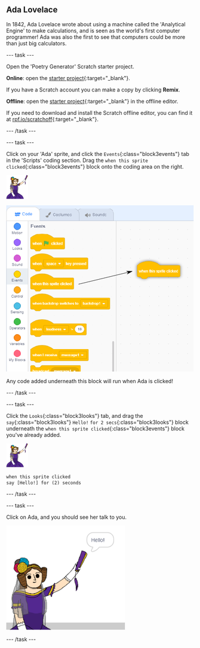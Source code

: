 ## Ada Lovelace

In 1842, Ada Lovelace wrote about using a machine called the 'Analytical Engine' to make calculations, and is seen as the world's first computer programmer! Ada was also the first to see that computers could be more than just big calculators.

\--- task \---

Open the 'Poetry Generator' Scratch starter project.

**Online**: open the [starter project](https://rpf.io/poetry-on){:target="_blank"}.

If you have a Scratch account you can make a copy by clicking **Remix**.

**Offline**: open the [starter project](https://rpf.io/p/en/poetry-generator-go){:target="_blank"} in the offline editor.

If you need to download and install the Scratch offline editor, you can find it at [rpf.io/scratchoff](https://rpf.io/scratchoff){:target="_blank"}.

\--- /task \---

\--- task \---

Click on your 'Ada' sprite, and click the `Events`{:class="block3events"} tab in the 'Scripts' coding section. Drag the `when this sprite clicked`{:class="block3events"} block onto the coding area on the right.

![ada sprite](images/ada-sprite.png)

![dragging when this sprite clicked block](images/poetry-click.png)

Any code added underneath this block will run when Ada is clicked!

\--- /task \---

\--- task \---

Click the `Looks`{:class="block3looks"} tab, and drag the `say`{:class="block3looks"} `Hello!` `for 2 secs`{:class="block3looks"} block underneath the `when this sprite clicked`{:class="block3events"} block you've already added.

![ada sprite](images/ada-sprite.png)

```blocks3
when this sprite clicked
say [Hello!] for (2) seconds
```

\--- /task \---

\--- task \---

Click on Ada, and you should see her talk to you.

![skjermbilde](images/poetry-say-test.png)

\--- /task \---